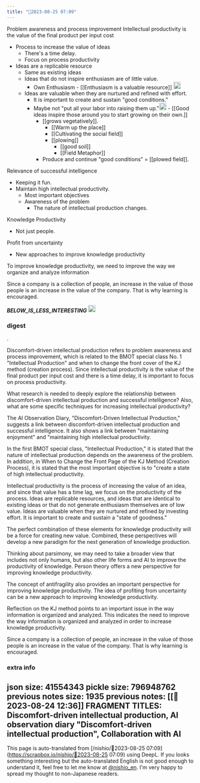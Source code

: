 ```yaml
---
title: "🤖2023-08-25 07:09"
---
```


Problem awareness and process improvement
Intellectual productivity is the value of the final product per input cost
- Process to increase the value of ideas
    - There's a time delay.
    - Focus on process productivity
- Ideas are a replicable resource
    - Same as existing ideas
    - Ideas that do not inspire enthusiasm are of little value.
        - Own Enthusiasm
                - [[Enthusiasm is a valuable resource]] <img src='https://scrapbox.io/api/pages/nishio-en/nishio/icon' alt='nishio.icon' height="19.5"/>
    - Ideas are valuable when they are nurtured and refined with effort.
        - It is important to create and sustain "good conditions."
        - Maybe not "put all your labor into raising them up."<img src='https://scrapbox.io/api/pages/nishio-en/nishio/icon' alt='nishio.icon' height="19.5"/>
                - [[Good ideas inspire those around you to start growing on their own.]]
            - [[grows vegetatively]].
                - [[Warm up the place]]
                - [[Cultivating the social field]]
                - [[plowing]]
                    - [[good soil]]
                    - [[Field Metaphor]]
            - Produce and continue "good conditions" = [[plowed field]].

Relevance of successful intelligence
- Keeping it fun.
- Maintain high intellectual productivity.
    - Most important objectives
    - Awareness of the problem
        - The nature of intellectual production changes.



Knowledge Productivity
- Not just people.

Profit from uncertainty
- New approaches to improve knowledge productivity

To improve knowledge productivity, we need to improve the way we organize and analyze information

Since a company is a collection of people, an increase in the value of those people is an increase in the value of the company. That is why learning is encouraged.

___BELOW_IS_LESS_INTERESTING___
<img src='https://scrapbox.io/api/pages/nishio-en/omni/icon' alt='omni.icon' height="19.5"/>
### digest
.

Discomfort-driven intellectual production refers to problem awareness and process improvement, which is related to the BMOT special class No. 1 "Intellectual Production" and when to change the front cover of the KJ method (creation process). Since intellectual productivity is the value of the final product per input cost and there is a time delay, it is important to focus on process productivity.

What research is needed to deeply explore the relationship between discomfort-driven intellectual production and successful intelligence? Also, what are some specific techniques for increasing intellectual productivity?

The AI Observation Diary, "Discomfort-Driven Intellectual Production," suggests a link between discomfort-driven intellectual production and successful intelligence. It also shows a link between "maintaining enjoyment" and "maintaining high intellectual productivity.

In the first BMOT special class, "Intellectual Production," it is stated that the nature of intellectual production depends on the awareness of the problem. In addition, in When to Change the Front Page of the KJ Method (Creation Process), it is stated that the most important objective is to "create a state of high intellectual productivity.

Intellectual productivity is the process of increasing the value of an idea, and since that value has a time lag, we focus on the productivity of the process. Ideas are replicable resources, and ideas that are identical to existing ideas or that do not generate enthusiasm themselves are of low value. Ideas are valuable when they are nurtured and refined by investing effort. It is important to create and sustain a "state of goodness."

The perfect combination of these elements for knowledge productivity will be a force for creating new value. Combined, these perspectives will develop a new paradigm for the next generation of knowledge production.

Thinking about parsimony, we may need to take a broader view that includes not only humans, but also other life forms and AI to improve the productivity of knowledge. Person theory offers a new perspective for improving knowledge productivity.

The concept of antifragility also provides an important perspective for improving knowledge productivity. The idea of profiting from uncertainty can be a new approach to improving knowledge productivity.

Reflection on the KJ method points to an important issue in the way information is organized and analyzed. This indicates the need to improve the way information is organized and analyzed in order to increase knowledge productivity.

Since a company is a collection of people, an increase in the value of those people is an increase in the value of the company. That is why learning is encouraged.

### extra info
json size: 41554343
pickle size: 796948762
previous notes size: 1935
previous notes: [[🤖2023-08-24 12:36]]
FRAGMENT TITLES: Discomfort-driven intellectual production, AI observation diary "Discomfort-driven intellectual production", Collaboration with AI
---
This page is auto-translated from [/nishio/🤖2023-08-25 07:09](https://scrapbox.io/nishio/🤖2023-08-25 07:09) using DeepL. If you looks something interesting but the auto-translated English is not good enough to understand it, feel free to let me know at [@nishio_en](https://twitter.com/nishio_en). I'm very happy to spread my thought to non-Japanese readers.